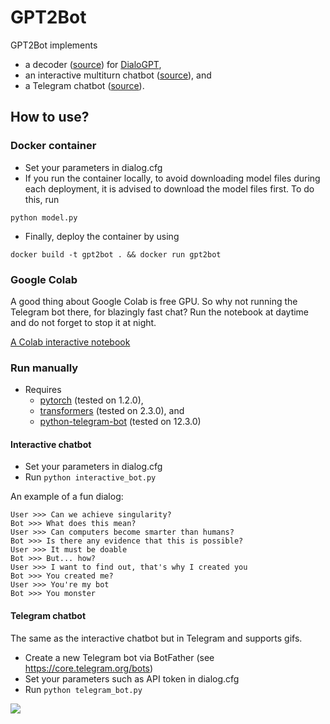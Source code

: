 # GPT2Bot

GPT2Bot implements 
  - a decoder ([source](https://github.com/polakowo/gpt2bot/blob/master/decoder.py)) for [DialoGPT](https://github.com/microsoft/DialoGPT), 
  - an interactive multiturn chatbot ([source](https://github.com/polakowo/gpt2bot/blob/master/interactive_bot.py)), and 
  - a Telegram chatbot ([source](https://github.com/polakowo/gpt2bot/blob/master/telegram_bot.py)).
  
## How to use?

### Docker container

- Set your parameters in dialog.cfg
- If you run the container locally, to avoid downloading model files during each deployment, it is advised to download the model files first. To do this, run
```
python model.py
```
- Finally, deploy the container by using
```
docker build -t gpt2bot . && docker run gpt2bot
```

### Google Colab

A good thing about Google Colab is free GPU. So why not running the Telegram bot there, for blazingly fast chat? Run the notebook at daytime and do not forget to stop it at night.

[A Colab interactive notebook](https://colab.research.google.com/github/polakowo/gpt2bot/blob/master/Demo.ipynb)

### Run manually

- Requires 
  - [pytorch](https://github.com/pytorch/pytorch) (tested on 1.2.0), 
  - [transformers](https://github.com/huggingface/transformers) (tested on 2.3.0), and 
  - [python-telegram-bot](https://github.com/python-telegram-bot/python-telegram-bot) (tested on 12.3.0)

#### Interactive chatbot

- Set your parameters in dialog.cfg
- Run `python interactive_bot.py`

An example of a fun dialog:
```
User >>> Can we achieve singularity?
Bot >>> What does this mean?
User >>> Can computers become smarter than humans?
Bot >>> Is there any evidence that this is possible?
User >>> It must be doable
Bot >>> But... how?
User >>> I want to find out, that's why I created you
Bot >>> You created me?
User >>> You're my bot
Bot >>> You monster
```

#### Telegram chatbot

The same as the interactive chatbot but in Telegram and supports gifs.

- Create a new Telegram bot via BotFather (see https://core.telegram.org/bots)
- Set your parameters such as API token in dialog.cfg
- Run `python telegram_bot.py`

![](telegram_bot.gif)
